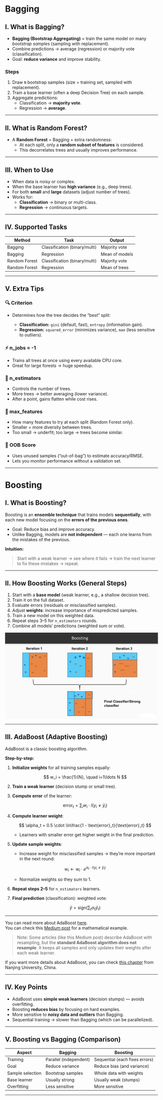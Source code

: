 # Bagging 

## I. What is Bagging?
- **Bagging (Bootstrap Aggregating)** = train the same model on many *bootstrap samples* (sampling with replacement).  
- Combine predictions → average (regression) or majority vote (classification).  
- Goal: **reduce variance** and improve stability.

### Steps
1. Draw `N` bootstrap samples (size = training set, sampled with replacement).  
2. Train a base learner (often a deep Decision Tree) on each sample.  
3. Aggregate predictions:
   - Classification → **majority vote**.  
   - Regression → **average**.

---

## II. What is Random Forest?
- A **Random Forest** = Bagging + extra randomness:
  - At each split, only a **random subset of features** is considered.
  - This decorrelates trees and usually improves performance.

---

## III. When to Use
- When data is noisy or complex.
- When the base learner has **high variance** (e.g., deep trees).
- For both **small** and **large** datasets (adjust number of trees).
- Works for:
  - **Classification** → binary or multi-class.
  - **Regression** → continuous targets.

---

## IV. Supported Tasks
| Method         | Task                       | Output            |
|----------------|---------------------------|-------------------|
| Bagging         | Classification (binary/multi) | Majority vote |
| Bagging         | Regression                | Mean of models |
| Random Forest   | Classification (binary/multi) | Majority vote |
| Random Forest   | Regression                | Mean of trees |

---

## V.  Extra Tips

### 🔍 Criterion

* Determines how the tree decides the “best” split:

  * **Classification:** `gini` (default, fast), `entropy` (information gain).
  * **Regression:** `squared_error` (minimizes variance), `mae` (less sensitive to outliers).

### ⚡ n\_jobs = -1

* Trains all trees at once using every available CPU core.
* Great for large forests → huge speedup.

### 🌲 n\_estimators

* Controls the number of trees.
* More trees → better averaging (lower variance).
* After a point, gains flatten while cost rises.

### 🎯 max\_features

* How many features to try at each split (Random Forest only).
* Smaller = more diversity between trees.
* Too small → underfit; too large → trees become similar.

### 📌 OOB Score

* Uses unused samples (“out-of-bag”) to estimate accuracy/RMSE.
* Lets you monitor performance without a validation set.


---
# Boosting
## I. What is Boosting?

Boosting is an **ensemble technique** that trains models **sequentially**, with each new model focusing on the **errors of the previous ones**.

* Goal: Reduce bias and improve accuracy.
* Unlike Bagging, models are **not independent** — each one learns from the mistakes of the previous.

**Intuition:**

> Start with a weak learner → see where it fails → train the next learner to fix these mistakes → repeat.

---

## II. How Boosting Works (General Steps)

1. Start with a **base model** (weak learner, e.g., a shallow decision tree).
2. Train it on the full dataset.
3. Evaluate errors (residuals or misclassified samples).
4. Adjust **weights**: increase importance of mispredicted samples.
5. Train a new model on this weighted data.
6. Repeat steps 3–5 for `n_estimators` rounds.
7. Combine all models’ predictions (weighted sum or vote).

![boosting](images/boosting.jpg)



---

## III. AdaBoost (Adaptive Boosting)

AdaBoost is a classic boosting algorithm.

**Step-by-step:**

1. **Initialize weights** for all training samples equally:

   $$
   w_i = \frac{1}{N}, \quad i=1\ldots N
   $$
2. **Train a weak learner** (decision stump or small tree).
3. **Compute error** of the learner:

   $$
   \text{error}_t = \sum_i w_i \cdot I(y_i \neq \hat y_i)
   $$
4. **Compute learner weight**:

   $$
   \alpha_t = 0.5 \cdot \ln\frac{1 - \text{error}_t}{\text{error}_t}
   $$

   * Learners with smaller error get higher weight in the final prediction.
5. **Update sample weights**:

   * Increase weight for misclassified samples → they’re more important in the next round:

   $$
   w_i \leftarrow w_i \cdot e^{\alpha_t \cdot I(y_i \neq \hat y_i)}
   $$

   * Normalize weights so they sum to 1.
6. **Repeat steps 2–5** for `n_estimators` learners.
7. **Final prediction** (classification): weighted vote:

   $$
   \hat y = \text{sign}\Big(\sum_t \alpha_t \hat y_t\Big)
   $$

---
You can read more about AdaBoost [here](https://www.digitalocean.com/community/tutorials/adaboost-optimizer).  
You can check this [Medium post](https://medium.com/@sampathtunuguntla13/math-behind-adaboost-algorithm-in-3-steps-477745399553) for a mathematical example.  

> Note: Some articles (like this Medium post) describe AdaBoost with resampling, but the **standard AdaBoost algorithm does not resample**. It keeps all samples and only updates their weights after each weak learner.

If you want more details about AdaBoost, you can check [this chapter](https://www.lamda.nju.edu.cn/publication/top10chapter.pdf) from Nanjing University, China.



---

## IV. Key Points

* AdaBoost uses **simple weak learners** (decision stumps) — avoids overfitting.
* Boosting **reduces bias** by focusing on hard examples.
* More sensitive to **noisy data and outliers** than Bagging.
* Sequential training → slower than Bagging (which can be parallelized).

---

## V. Boosting vs Bagging (Comparison)

| Aspect           | Bagging                | Boosting                       |
| ---------------- | ---------------------- | ------------------------------ |
| Training         | Parallel (independent) | Sequential (each fixes errors) |
| Goal             | Reduce variance        | Reduce bias (and variance)     |
| Sample selection | Bootstrap samples      | Whole data with weights        |
| Base learner     | Usually strong         | Usually weak (stumps)          |
| Overfitting      | Less sensitive         | More sensitive                 |

---



